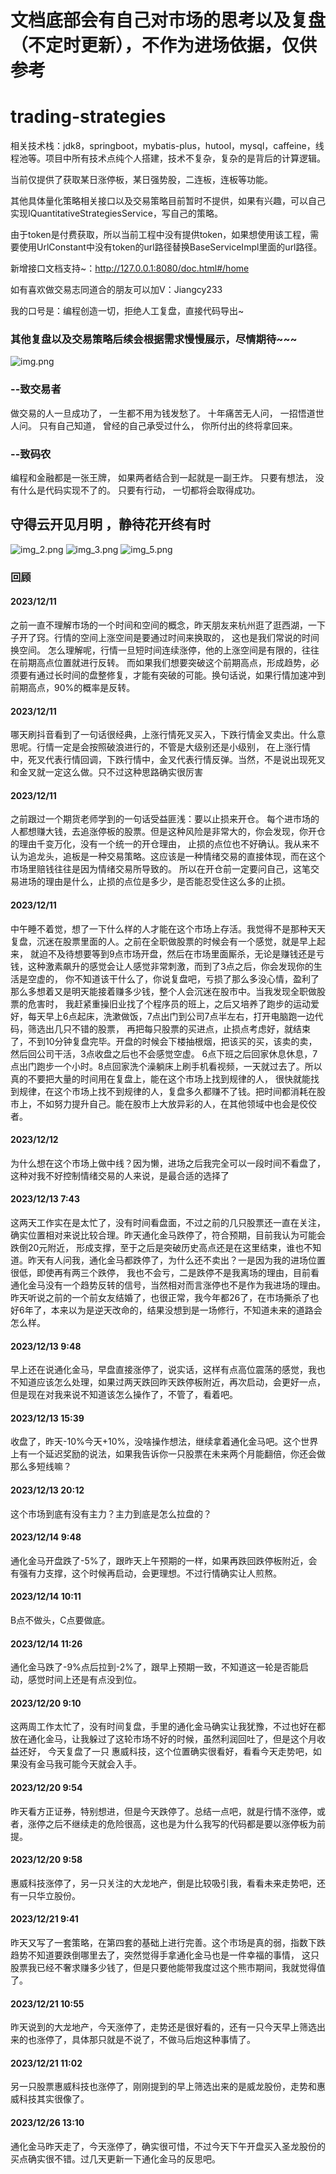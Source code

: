 # 文档底部会有自己对市场的思考以及复盘（不定时更新），不作为进场依据，仅供参考

# trading-strategies

相关技术栈：jdk8，springboot，mybatis-plus，hutool，mysql，caffeine，线程池等。项目中所有技术点纯个人搭建，技术不复杂，复杂的是背后的计算逻辑。

当前仅提供了获取某日涨停板，某日强势股，二连板，连板等功能。

其他具体量化策略相关接口以及交易策略目前暂时不提供，如果有兴趣，可以自己实现IQuantitativeStrategiesService，写自己的策略。

由于token是付费获取，所以当前工程中没有提供token，如果想使用该工程，需要使用UrlConstant中没有token的url路径替换BaseServiceImpl里面的url路径。

新增接口文档支持~：http://127.0.0.1:8080/doc.html#/home

如有喜欢做交易志同道合的朋友可以加V：Jiangcy233

我的口号是：编程创造一切，拒绝人工复盘，直接代码导出~

### 其他复盘以及交易策略后续会根据需求慢慢展示，尽情期待~~~

![img.png](img.png)

### --致交易者

做交易的人一旦成功了，
一生都不用为钱发愁了。
十年痛苦无人问，
一招悟道世人问。
只有自己知道，
曾经的自己承受过什么，
你所付出的终将拿回来。

### --致码农

编程和金融都是一张王牌，
如果两者结合到一起就是一副王炸。
只要有想法，
没有什么是代码实现不了的。
只要有行动，
一切都将会取得成功。

## 守得云开见月明 ，静待花开终有时

![img_2.png](img_2.png)
![img_3.png](img_3.png)
![img_5.png](img_5.png)


### 回顾
#### 2023/12/11 
之前一直不理解市场的一个时间和空间的概念，昨天朋友来杭州逛了逛西湖，一下子开了窍。行情的空间上涨空间是要通过时间来换取的， 这也是我们常说的时间换空间。
怎么理解呢，行情一旦短时间连续涨停，他的上涨空间是有限的，往往在前期高点位置就进行反转。
而如果我们想要突破这个前期高点，形成趋势，必须要有通过长时间的盘整修复，才能有突破的可能。换句话说，如果行情加速冲到前期高点，90%的概率是反转。
#### 2023/12/11
哪天刷抖音看到了一句话很经典，上涨行情死叉买入，下跌行情金叉卖出。什么意思呢。行情一定是会按照破浪进行的，不管是大级别还是小级别，
在上涨行情中，死叉代表行情回调，下跌行情中，金叉代表行情反弹。当然，不是说出现死叉和金叉就一定这么做。只不过这种思路确实很厉害
#### 2023/12/11
之前跟过一个期货老师学到的一句话受益匪浅：要以止损来开仓。
每个进市场的人都想赚大钱，去追涨停板的股票。但是这种风险是非常大的，你会发现，你开仓的理由千变万化，没有一个统一的开仓理由，
止损的点位也不好确认。我从来不认为追龙头，追板是一种交易策略。这应该是一种情绪交易的直接体现，而在这个市场里赔钱往往是因为情绪交易所导致的。
所以在开仓前一定要问自己，这笔交易进场的理由是什么，止损的点位是多少，是否能忍受住这么多的止损。
#### 2023/12/11
中午睡不着觉，想了一下什么样的人才能在这个市场上存活。我觉得不是那种天天复盘，沉迷在股票里面的人。之前在全职做股票的时候会有一个感觉，就是早上起来，
就迫不及待想要等到9点市场开盘，然后在市场里面厮杀，无论是赚钱还是亏钱，这种激素飙升的感觉会让人感觉非常刺激，而到了3点之后，你会发现你的生活是空虚的，
你不知道该干什么了，你说复盘吧，亏损了那么多没心情，盈利了那么多想着又是明天能接着赚多少钱，整个人会沉迷在股市中。当我发现全职做股票的危害时，
我赶紧重操旧业找了个程序员的班上，之后又培养了跑步的运动爱好，每天早上6点起床，洗漱做饭，7点出门到公司7点半左右，打开电脑跑一边代码，筛选出几只不错的股票，
再把每只股票的买进点，止损点考虑好，就结束了，不到10分钟复盘完毕。开盘的时候会下楼抽根烟，把该买的买，该卖的卖，然后回公司干活，3点收盘之后也不会感觉空虚。
6点下班之后回家休息休息，7点出门跑步一个小时。8点回家洗个澡躺床上刷手机看视频，一天就过去了。所以真的不要把大量的时间用在复盘上，能在这个市场上找到规律的人，
很快就能找到规律，在这个市场上找不到规律的人，复盘多久都赚不了钱。把时间都消耗在股市上，不如努力提升自己。能在股市上大放异彩的人，在其他领域中也会是佼佼者。
#### 2023/12/12
为什么想在这个市场上做中线？因为懒，进场之后我完全可以一段时间不看盘了，这种对我不好控制情绪交易的人来说，是最合适的选择了

#### 2023/12/13 7:43
这两天工作实在是太忙了，没有时间看盘面，不过之前的几只股票还一直在关注，确实位置相对来说比较合理。昨天通化金马跌停了，符合预期，目前我认为可能会跌倒20元附近，
形成支撑，至于之后是突破历史高点还是在这里结束，谁也不知道。昨天有人问我，通化金马都跌停了，为什么还不卖出？一是因为我的进场位置很低，即使再有两三个跌停，
我也不会亏，二是跌停不是我离场的理由，目前看通化金马没有一个趋势反转的信号，当然相对而言涨停也不是作为我进场的理由。
昨天听说之前的一个前女友结婚了，也很正常，我今年都26了，在市场撕杀了也好6年了，本来以为是逆天改命的，结果没想到是一场修行，不知道未来的道路会怎么样。
#### 2023/12/13 9:48
早上还在说通化金马，早盘直接涨停了，说实话，这样有点高位震荡的感觉，我也不知道应该怎么处理，如果过两天跌回昨天跌停板附近，再次启动，会更好一点，
但是现在对我来说不知道该怎么操作了，不管了，看着吧。
#### 2023/12/13 15:39
收盘了，昨天-10%今天+10%，没啥操作想法，继续拿着通化金马吧。这个世界上有一个延迟奖励的说法，如果我告诉你一只股票在未来两个月能翻倍，你还会做那么多短线嘛？
#### 2023/12/13 20:12
这个市场到底有没有主力？主力到底是怎么拉盘的？

#### 2023/12/14 9:48
通化金马开盘跌了-5%了，跟昨天上午预期的一样，如果再跌回跌停板附近，会有强有力支撑，这个时候再启动，会更理想。不过行情确实让人煎熬。
#### 2023/12/14 10:11
B点不做头，C点要做底。
#### 2023/12/14 11:26
通化金马跌了-9%点后拉到-2%了，跟早上预期一致，不知道这一轮是否能启动，感觉时间上还是有点没到位。
#### 2023/12/20 9:10
这两周工作太忙了，没有时间复盘，手里的通化金马确实让我犹豫，不过也好在都放在通化金马，让我躲过了这轮市场不好的时候，虽然利润回吐了，但是这个月收益还好，
今天复盘了一只 惠威科技，这个位置确实很看好，看看今天走势吧，如果没有金马我可能今天就会入手。
#### 2023/12/20 9:54
昨天看方正证券，特别想进，但是今天跌停了。总结一点吧，就是行情不涨停，或者，涨停之后不继续走的危险很高，这也是为什么我写的代码都是要以涨停板为前提。
#### 2023/12/20 9:58
惠威科技涨停了，另一只关注的大龙地产，倒是比较吸引我，看看未来走势吧，还有一只华立股份。
#### 2023/12/21 9:41
昨天又写了一套策略，在第四套的基础上进行完善。这个市场是真的弱，指数下跌趋势不知道要跌倒哪里去了，突然觉得手拿通化金马也是一件幸福的事情，
这只股票我已经不奢求赚多少钱了，但是只要他能带我度过这个熊市期间，我就觉得值了。
#### 2023/12/21 10:55
昨天说到的大龙地产，今天涨停了，走势还是很好看的，还有一只今天早上筛选出来的也涨停了，具体那只就是不说了，不做马后炮这种事情了。
#### 2023/12/21 11:02
另一只股票惠威科技也涨停了，刚刚提到的早上筛选出来的是威龙股份，走势和惠威科技其实很像了。
#### 2023/12/26 13:10
通化金马昨天走了，今天涨停了，确实很可惜，不过今天下午开盘买入圣龙股份的买点确实很不错。过几天更新一下通化金马的反思吧。






































